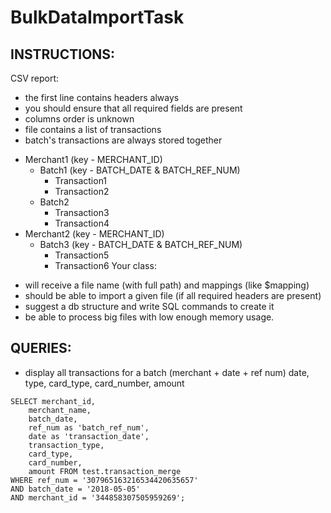 # BulkDataImportTask
## INSTRUCTIONS:
CSV report:
- the first line contains headers always
- you should ensure that all required fields are present
- columns order is unknown
- file contains a list of transactions
- batch's transactions are always stored together

* Merchant1 (key - MERCHANT_ID)
  * Batch1 (key - BATCH_DATE & BATCH_REF_NUM)
     * Transaction1
     * Transaction2
   * Batch2
     * Transaction3
     * Transaction4
 * Merchant2 (key - MERCHANT_ID)
   * Batch3 (key - BATCH_DATE & BATCH_REF_NUM)
     * Transaction5
     * Transaction6
Your class:
- will receive a file name (with full path) and mappings (like $mapping)
- should be able to import a given file (if all required headers are present)  
- suggest a db structure and write SQL commands to create it 
- be able to process big files with low enough memory usage.

## QUERIES:
- display all transactions for a batch (merchant + date + ref num) date, type, card_type, card_number, amount 
```
SELECT merchant_id, 
	merchant_name, 
    batch_date, 
    ref_num as 'batch_ref_num',
    date as 'transaction_date', 
    transaction_type,
    card_type,
    card_number,
    amount FROM test.transaction_merge
WHERE ref_num = '307965163216534420635657' 
AND batch_date = '2018-05-05'
AND merchant_id = '344858307505959269';
```


